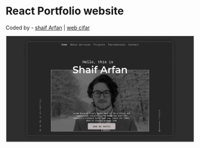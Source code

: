 # React Portfolio website

Coded by - [shaif Arfan](http://github.com/shaifarfan) | [web cifar](http://webcifar.com)

![](./ReadMeImages/ReadMeBanner.png)
